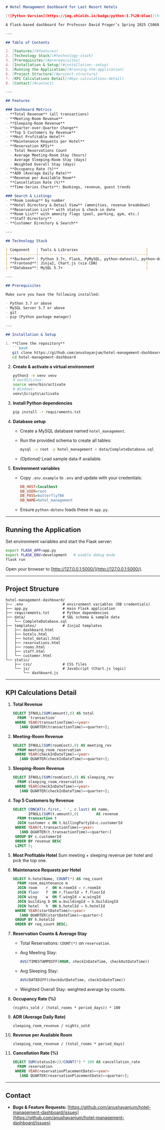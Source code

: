 
````markdown
# Hotel Management Dashboard for Last Resort Hotels

[![Python Version](https://img.shields.io/badge/python-3.7%2B-blue)](https://www.python.org/)  

A Flask-based dashboard for Professor David Prager’s Spring 2025 CS060 class at NYU. It provides key performance indicators, interactive charts, and search/listing features for a hotel management system.

---

## Table of Contents

1. [Features](#features)  
2. [Technology Stack](#technology-stack)  
3. [Prerequisites](#prerequisites)  
4. [Installation & Setup](#installation--setup)  
5. [Running the Application](#running-the-application)  
6. [Project Structure](#project-structure)  
7. [KPI Calculations Detail](#kpi-calculations-detail)  
8. [Contact](#contact)  

---

## Features

### Dashboard Metrics
- **Total Revenue** (all transactions)  
- **Meeting-Room Revenue**  
- **Sleeping-Room Revenue**  
- **Quarter-over-Quarter Change**  
- **Top 5 Customers by Revenue**  
- **Most Profitable Hotel**  
- **Maintenance Requests per Hotel**  
- **Reservation KPIs**  
  - Total Reservations Count  
  - Average Meeting-Room Stay (hours)  
  - Average Sleeping-Room Stay (days)  
  - Weighted Overall Stay (days)  
- **Occupancy Rate (%)**  
- **ADR (Average Daily Rate)**  
- **Revenue per Available Room**  
- **Cancellation Rate (%)**  
- **Time-Series Charts**: Bookings, revenue, guest trends  

### Search & Listings
- **Room Lookup** by number  
- **Hotel Directory & Detail View** (amenities, revenue breakdown)  
- **Reservation List** with status & check-in date  
- **Room List** with amenity flags (pool, parking, gym, etc.)  
- **Staff Directory**  
- **Customer Directory & Search**  

---

## Technology Stack

| Component   | Tools & Libraries                               |
|-------------|-------------------------------------------------|
| **Backend** | Python 3.7+, Flask, PyMySQL, python-dateutil, python-dotenv |
| **Frontend**| Jinja2, Chart.js (via CDN)                      |
| **Database**| MySQL 5.7+                                      |

---

## Prerequisites

Make sure you have the following installed:

- Python 3.7 or above  
- MySQL Server 5.7 or above  
- git  
- pip (Python package manager)  

---

## Installation & Setup

1. **Clone the repository**  
   ```bash
   git clone https://github.com/anushayanjum/hotel-management-dashboard.git
   cd hotel-management-dashboard
````

2. **Create & activate a virtual environment**

   ```bash
   python3 -m venv venv
   # macOS/Linux:
   source venv/bin/activate
   # Windows:
   venv\Scripts\activate
   ```

3. **Install Python dependencies**

   ```bash
   pip install -r requirements.txt
   ```

4. **Database setup**

   * Create a MySQL database named `hotel_management`.
   * Run the provided schema to create all tables:

     ```bash
     mysql -u root -p hotel_management < data/CompleteDatabase.sql
     ```
   * *(Optional)* Load sample data if available.

5. **Environment variables**

   * Copy `.env.example` to `.env` and update with your credentials:

     ```ini
     DB_HOST=localhost
     DB_USER=root
     DB_PASS=butterfly786
     DB_NAME=hotel_management
     ```
   * Ensure `python-dotenv` loads these in `app.py`.

---

## Running the Application

Set environment variables and start the Flask server:

```bash
export FLASK_APP=app.py
export FLASK_ENV=development   # enable debug mode
flask run
```

Open your browser to [http://127.0.0.1:5000/](http://127.0.0.1:5000/).

---

## Project Structure

```
hotel-management-dashboard/
├── .env                  # environment variables (DB credentials)
├── app.py                # main Flask application
├── requirements.txt      # Python dependencies
├── data/                 # SQL schema & sample data
│   └── CompleteDatabase.sql
├── templates/            # Jinja2 templates
│   ├── dashboard.html
│   ├── hotels.html
│   ├── hotel_detail.html
│   ├── reservations.html
│   ├── rooms.html
│   ├── staff.html
│   └── customer.html
└── static/
    ├── css/              # CSS files
    └── js/               # JavaScript (Chart.js logic)
        └── dashboard.js
```

---

## KPI Calculations Detail

1. **Total Revenue**

   ```sql
   SELECT IFNULL(SUM(amount),0) AS total
     FROM `transaction`
    WHERE YEAR(transactionTime)=<year>
      [AND QUARTER(transactionTime)=<quarter>];
   ```

2. **Meeting-Room Revenue**

   ```sql
   SELECT IFNULL(SUM(roomCost),0) AS meeting_rev
     FROM meeting_room_reservation
    WHERE YEAR(checkInDateTime)=<year>
      [AND QUARTER(checkInDateTime)=<quarter>];
   ```

3. **Sleeping-Room Revenue**

   ```sql
   SELECT IFNULL(SUM(roomCost),0) AS sleeping_rev
     FROM sleeping_room_reservation
    WHERE YEAR(checkInDateTime)=<year>
      [AND QUARTER(checkInDateTime)=<quarter>];
   ```

4. **Top 5 Customers by Revenue**

   ```sql
   SELECT CONCAT(c.first, ' ', c.last) AS name,
          IFNULL(SUM(t.amount),0)        AS revenue
     FROM transaction t
     JOIN customer c ON t.billingPartyId=c.customerId
    WHERE YEAR(t.transactionTime)=<year>
      [AND QUARTER(t.transactionTime)=<quarter>]
    GROUP BY c.customerId
    ORDER BY revenue DESC
    LIMIT 5;
   ```

5. **Most Profitable Hotel**
   Sum meeting + sleeping revenue per hotel and pick the top one.

6. **Maintenance Requests per Hotel**

   ```sql
   SELECT h.hotelName, COUNT(*) AS req_count
     FROM room_maintenance m
     JOIN room    r  ON m.roomId = r.roomId
     JOIN floor   f  ON r.floorId = f.floorId
     JOIN wing    w  ON f.wingId = w.wingId
     JOIN building b ON w.buildingId = b.buildingId
     JOIN hotel   h  ON b.hotelId = h.hotelId
    WHERE YEAR(startDateTime)=<year>
      [AND QUARTER(startDateTime)=<quarter>]
    GROUP BY h.hotelId
    ORDER BY req_count DESC;
   ```

7. **Reservation Counts & Average Stay**

   * Total Reservations: `COUNT(*)` on `reservation`.
   * Avg Meeting Stay:

     ```sql
     AVG(TIMESTAMPDIFF(HOUR, checkInDateTime, checkOutDateTime))
     ```
   * Avg Sleeping Stay:

     ```sql
     AVG(DATEDIFF(checkOutDateTime, checkInDateTime))
     ```
   * Weighted Overall Stay: weighted average by counts.

8. **Occupancy Rate (%)**

   ```
   (nights_sold / (total_rooms * period_days)) * 100
   ```

9. **ADR (Average Daily Rate)**

   ```
   sleeping_room_revenue / nights_sold
   ```

10. **Revenue per Available Room**

    ```
    sleeping_room_revenue / (total_rooms * period_days)
    ```

11. **Cancellation Rate (%)**

    ```sql
    SELECT SUM(statusId=2)/COUNT(*) * 100 AS cancellation_rate
      FROM reservation
     WHERE YEAR(reservationPlacementDate)=<year>
       [AND QUARTER(reservationPlacementDate)=<quarter>];
    ```

---

## Contact

* **Bugs & Feature Requests:**
  [https://github.com/anushayanjum/hotel-management-dashboard/issues](https://github.com/anushayanjum/hotel-management-dashboard/issues)

```
```
